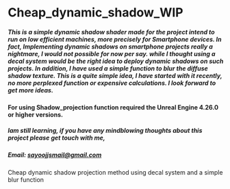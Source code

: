 # Cheap_dynamic_shadow_WIP

##### This is a simple dynamic shadow shader made for the project intend to run on low efficient machines, more precisely for Smartphone devices. In fact, Implementing dynamic shadows on smartphone projects really a nightmare, I would not possible for now per say. while I thought using a decal system would be the right idea to deploy dynamic shadows on such projects. In addition, I have used a simple function to blur the diffuse shadow texture. This is a quite simple idea, I have started with it recently, no more perplexed function or expensive calculations. I look forward to get more ideas.


#### For using Shadow_projection function required the Unreal Engine 4.26.0 or higher versions.   

##### Iam still learning, if you have any mindblowing thoughts about this project please get touch with me, 
##### Email: sayoojjsmail@gmail.com
Cheap dynamic shadow projection method using decal system and a simple blur function 
